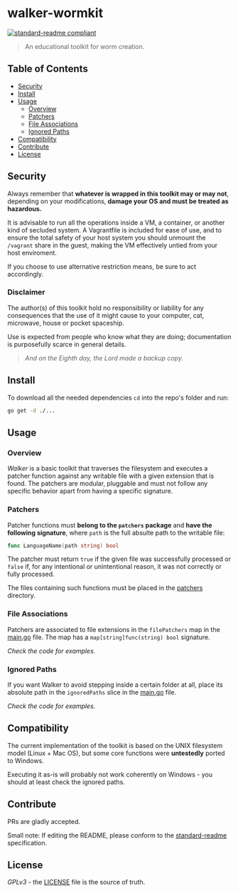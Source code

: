# walker-wormkit

[![standard-readme compliant](https://img.shields.io/badge/standard--readme-OK-green.svg?style=flat-square)](https://github.com/RichardLitt/standard-readme)

> An educational toolkit for worm creation.

## Table of Contents

- [Security](#security)
- [Install](#install)
- [Usage](#usage)
    - [Overview](#overview)
    - [Patchers](#patchers)
    - [File Associations](#file-associations)
    - [Ignored Paths](#ignored-paths)
- [Compatibility](#compatibility)
- [Contribute](#contribute)
- [License](#license)

## Security

Always remember that **whatever is wrapped in this toolkit may or may not**, depending on your modifications, **damage your OS and must be treated as hazardous.**

It is advisable to run all the operations inside a VM, a container, or another kind of secluded system. A Vagrantfile is included for ease of use, and to ensure the total safety of your host system you should unmount the `/vagrant` share in the guest, making the VM effectively untied from your host enviroment.

If you choose to use alternative restriction means, be sure to act accordingly.

### Disclaimer

The author(s) of this toolkit hold no responsibility or liability for any consequences that the use of it might cause to your computer, cat, microwave, house or pocket spaceship.

Use is expected from people who know what they are doing; documentation is purposefully scarce in general details.

> _And on the Eighth day, the Lord made a backup copy._

## Install

To download all the needed dependencies `cd` into the repo's folder and run:

```bash
go get -d ./...
```

## Usage

### Overview

_Walker_ is a basic toolkit that traverses the filesystem and executes a patcher function against any writable file with a given extension that is found. The patchers are modular, pluggable and must not follow any specific behavior apart from having a specific signature.

### Patchers

Patcher functions must **belong to the `patchers` package** and **have the following signature**, where `path` is the full absulte path to the writable file: 

```go
func LanguageName(path string) bool
```

The patcher must return `true` if the given file was successfully processed or `false` if, for any intentional or unintentional reason, it was not correctly or fully processed.

The files containing such functions must be placed in the [patchers](https://github.com/nmaggioni/walker-wormkit/tree/master/patchers) directory.

### File Associations

Patchers are associated to file extensions in the `filePatchers` map in the [main.go](https://github.com/nmaggioni/walker-wormkit/blob/master/main.go) file. The map has a `map[string]func(string) bool` signature.

_Check the code for examples._

### Ignored Paths

If you want Walker to avoid stepping inside a certain folder at all, place its absolute path in the `ignoredPaths` slice in the [main.go](https://github.com/nmaggioni/walker-wormkit/blob/master/main.go) file.

_Check the code for examples._

## Compatibility

The current implementation of the toolkit is based on the UNIX filesystem model (Linux + Mac OS), but some core functions were **untestedly** ported to Windows.

Executing it as-is will probably not work coherently on Windows - you should at least check the ignored paths.

## Contribute

PRs are gladly accepted.

Small note: If editing the README, please conform to the [standard-readme](https://github.com/RichardLitt/standard-readme) specification.

## License

_GPLv3_ - the [LICENSE](https://github.com/nmaggioni/walker-wormkit/blob/master/LICENSE) file is the source of truth.

